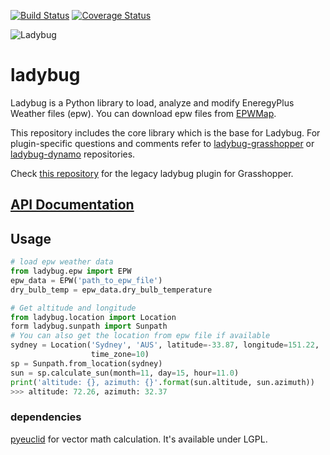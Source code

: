 [![Build Status](https://travis-ci.org/AntoineDao/ladybug.svg?branch=master)](https://travis-ci.org/AntoineDao/ladybug)
[![Coverage Status](https://coveralls.io/repos/github/AntoineDao/ladybug/badge.svg)](https://coveralls.io/github/AntoineDao/ladybug)

![Ladybug](http://www.ladybug.tools/assets/img/ladybug.png)

# ladybug

Ladybug is a Python library to load, analyze and modify EneregyPlus Weather files (epw). You can download epw files from [EPWMap](http://www.ladybug.tools/epwmap/).

This repository includes the core library which is the base for Ladybug. For plugin-specific questions and comments refer to [ladybug-grasshopper](https://github.com/ladybug-tools/ladybug-grasshopper) or [ladybug-dynamo](https://github.com/ladybug-tools/ladybug-dynamo) repositories.

Check [this repository](https://github.com/mostaphaRoudsari/ladybug) for the legacy ladybug plugin for Grasshopper.

## [API Documentation](http://ladybug-tools.github.io/apidoc/ladybug)

## Usage

```python
# load epw weather data
from ladybug.epw import EPW
epw_data = EPW('path_to_epw_file')
dry_bulb_temp = epw_data.dry_bulb_temperature

# Get altitude and longitude
from ladybug.location import Location
form ladybug.sunpath import Sunpath
# You can also get the location from epw file if available
sydney = Location('Sydney', 'AUS', latitude=-33.87, longitude=151.22,
                  time_zone=10)
sp = Sunpath.from_location(sydney)
sun = sp.calculate_sun(month=11, day=15, hour=11.0)
print('altitude: {}, azimuth: {}'.format(sun.altitude, sun.azimuth))
>>> altitude: 72.26, azimuth: 32.37
```


### dependencies
[pyeuclid](https://code.google.com/p/pyeuclid/) for vector math calculation. It's available under LGPL.
